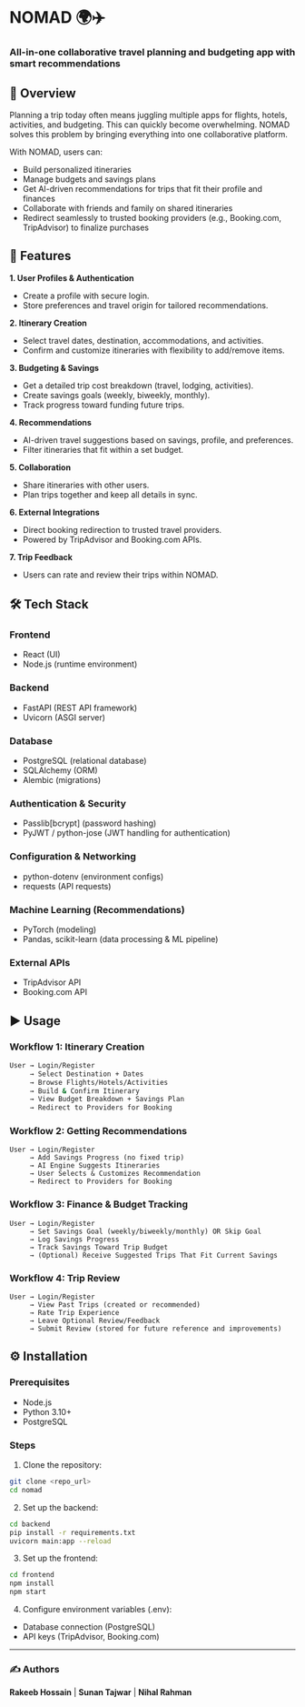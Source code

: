 # NOMAD 🌍✈️

### All-in-one collaborative travel planning and budgeting app with smart recommendations

## 📖 Overview

Planning a trip today often means juggling multiple apps for flights, hotels, activities, and budgeting. This can quickly become overwhelming. NOMAD solves this problem by bringing everything into one collaborative platform.

With NOMAD, users can:
* Build personalized itineraries
* Manage budgets and savings plans
* Get AI-driven recommendations for trips that fit their profile and finances
* Collaborate with friends and family on shared itineraries
* Redirect seamlessly to trusted booking providers (e.g., Booking.com, TripAdvisor) to finalize purchases

## 🚀 Features
**1. User Profiles & Authentication**
* Create a profile with secure login.
* Store preferences and travel origin for tailored recommendations.
  
**2. Itinerary Creation**
* Select travel dates, destination, accommodations, and activities.
* Confirm and customize itineraries with flexibility to add/remove items.
  
**3. Budgeting & Savings**
* Get a detailed trip cost breakdown (travel, lodging, activities).
* Create savings goals (weekly, biweekly, monthly).
* Track progress toward funding future trips.
  
**4. Recommendations**
* AI-driven travel suggestions based on savings, profile, and preferences.
* Filter itineraries that fit within a set budget.
  
**5. Collaboration**
* Share itineraries with other users.
* Plan trips together and keep all details in sync.

**6. External Integrations**
* Direct booking redirection to trusted travel providers.
* Powered by TripAdvisor and Booking.com APIs.
  
**7. Trip Feedback**
* Users can rate and review their trips within NOMAD.

## 🛠 Tech Stack
### Frontend
* React (UI)
* Node.js (runtime environment)
### Backend
* FastAPI (REST API framework)
* Uvicorn (ASGI server)
### Database
* PostgreSQL (relational database)
* SQLAlchemy (ORM)
* Alembic (migrations)
### Authentication & Security
* Passlib[bcrypt] (password hashing)
* PyJWT / python-jose (JWT handling for authentication)
### Configuration & Networking
* python-dotenv (environment configs)
* requests (API requests)
### Machine Learning (Recommendations)
* PyTorch (modeling)
* Pandas, scikit-learn (data processing & ML pipeline)
### External APIs
* TripAdvisor API
* Booking.com API

## ▶️ Usage
### Workflow 1: Itinerary Creation
```bash
User → Login/Register  
     → Select Destination + Dates  
     → Browse Flights/Hotels/Activities  
     → Build & Confirm Itinerary  
     → View Budget Breakdown + Savings Plan  
     → Redirect to Providers for Booking
```
### Workflow 2: Getting Recommendations
```
User → Login/Register  
     → Add Savings Progress (no fixed trip)  
     → AI Engine Suggests Itineraries  
     → User Selects & Customizes Recommendation  
     → Redirect to Providers for Booking
```
### Workflow 3: Finance & Budget Tracking
```
User → Login/Register  
     → Set Savings Goal (weekly/biweekly/monthly) OR Skip Goal  
     → Log Savings Progress  
     → Track Savings Toward Trip Budget  
     → (Optional) Receive Suggested Trips That Fit Current Savings
```
### Workflow 4: Trip Review
```
User → Login/Register  
     → View Past Trips (created or recommended)  
     → Rate Trip Experience  
     → Leave Optional Review/Feedback  
     → Submit Review (stored for future reference and improvements)
```
## ⚙️ Installation
### Prerequisites
* Node.js
* Python 3.10+
* PostgreSQL
### Steps

1. Clone the repository:
```bash
git clone <repo_url>
cd nomad
```
2. Set up the backend:
```bash
cd backend
pip install -r requirements.txt
uvicorn main:app --reload
```
3. Set up the frontend:
```bash
cd frontend
npm install
npm start
```
4. Configure environment variables (.env):
* Database connection (PostgreSQL)
* API keys (TripAdvisor, Booking.com)
---
### ✍️ Authors
**Rakeeb Hossain** | **Sunan Tajwar** | **Nihal Rahman**

  
